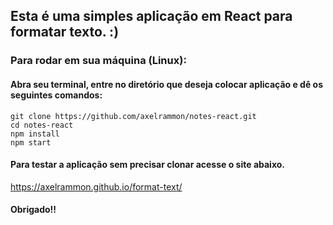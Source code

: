 ## Esta é uma simples aplicação em React para formatar texto. :)

### Para rodar em sua máquina (Linux):

#### Abra seu terminal, entre no diretório que deseja colocar aplicação e dê os seguintes comandos:
```
git clone https://github.com/axelrammon/notes-react.git
cd notes-react
npm install
npm start
```
#### Para testar a aplicação sem precisar clonar acesse o site abaixo.

https://axelrammon.github.io/format-text/

#### Obrigado!!
